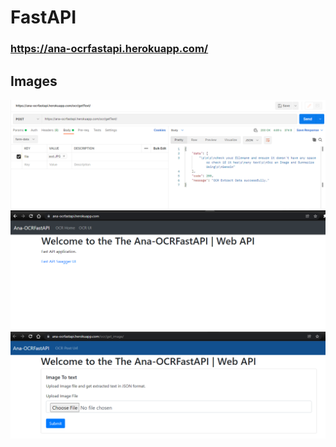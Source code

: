 # FastAPI

### https://ana-ocrfastapi.herokuapp.com/


## Images

![](Image/Capture.PNG)
![](Image/Capture1.PNG)
![](Image/Capture2.PNG)
